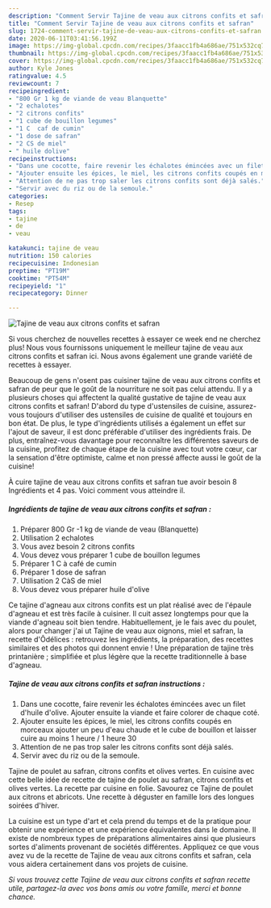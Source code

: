 ```yaml
---
description: "Comment Servir Tajine de veau aux citrons confits et safran"
title: "Comment Servir Tajine de veau aux citrons confits et safran"
slug: 1724-comment-servir-tajine-de-veau-aux-citrons-confits-et-safran
date: 2020-06-11T03:41:56.199Z
image: https://img-global.cpcdn.com/recipes/3faacc1fb4a686ae/751x532cq70/tajine-de-veau-aux-citrons-confits-et-safran-photo-principale-de-la-recette.jpg
thumbnail: https://img-global.cpcdn.com/recipes/3faacc1fb4a686ae/751x532cq70/tajine-de-veau-aux-citrons-confits-et-safran-photo-principale-de-la-recette.jpg
cover: https://img-global.cpcdn.com/recipes/3faacc1fb4a686ae/751x532cq70/tajine-de-veau-aux-citrons-confits-et-safran-photo-principale-de-la-recette.jpg
author: Kyle Jones
ratingvalue: 4.5
reviewcount: 7
recipeingredient:
- "800 Gr 1 kg de viande de veau Blanquette"
- "2 echalotes"
- "2 citrons confits"
- "1 cube de bouillon legumes"
- "1 C  caf de cumin"
- "1 dose de safran"
- "2 CS de miel"
- " huile dolive"
recipeinstructions:
- "Dans une cocotte, faire revenir les échalotes émincées avec un filet d&#39;huile d&#39;olive. Ajouter ensuite la viande et faire colorer de chaque coté."
- "Ajouter ensuite les épices, le miel, les citrons confits coupés en morceaux ajouter un peu d&#39;eau chaude et le cube de bouillon et laisser cuire au moins 1 heure / 1 heure 30"
- "Attention de ne pas trop saler les citrons confits sont déjà salés."
- "Servir avec du riz ou de la semoule."
categories:
- Resep
tags:
- tajine
- de
- veau

katakunci: tajine de veau 
nutrition: 150 calories
recipecuisine: Indonesian
preptime: "PT19M"
cooktime: "PT54M"
recipeyield: "1"
recipecategory: Dinner

---
```



![Tajine de veau aux citrons confits et safran](https://img-global.cpcdn.com/recipes/3faacc1fb4a686ae/751x532cq70/tajine-de-veau-aux-citrons-confits-et-safran-photo-principale-de-la-recette.jpg)

Si vous cherchez de nouvelles recettes à essayer ce week end ne cherchez plus! Nous vous fournissons uniquement le meilleur tajine de veau aux citrons confits et safran ici. Nous avons également une grande variété de recettes à essayer.

Beaucoup de gens n'osent pas cuisiner tajine de veau aux citrons confits et safran de peur que le goût de la nourriture ne soit pas celui attendu. Il y a plusieurs choses qui affectent la qualité gustative de tajine de veau aux citrons confits et safran! D'abord du type d'ustensiles de cuisine, assurez-vous toujours d'utiliser des ustensiles de cuisine de qualité et toujours en bon état. De plus, le type d'ingrédients utilisés a également un effet sur l'ajout de saveur, il est donc préférable d'utiliser des ingrédients frais. De plus, entraînez-vous davantage pour reconnaître les différentes saveurs de la cuisine, profitez de chaque étape de la cuisine avec tout votre cœur, car la sensation d'être optimiste, calme et non pressé affecte aussi le goût de la cuisine!

<!--inarticleads1-->

À cuire tajine de veau aux citrons confits et safran tue avoir besoin 8 Ingrédients et 4 pas. Voici comment vous atteindre il.

##### Ingrédients de tajine de veau aux citrons confits et safran :

1. Préparer 800 Gr -1 kg de viande de veau (Blanquette)
1. Utilisation 2 echalotes
1. Vous avez besoin 2 citrons confits
1. Vous devez vous préparer 1 cube de bouillon legumes
1. Préparer 1 C à café de cumin
1. Préparer 1 dose de safran
1. Utilisation 2 CàS de miel
1. Vous devez vous préparer  huile d&#39;olive


Ce tajine d&#39;agneau aux citrons confits est un plat réalisé avec de l&#39;épaule d&#39;agneau et est très facile à cuisiner. Il cuit assez longtemps pour que la viande d&#39;agneau soit bien tendre. Habituellement, je le fais avec du poulet, alors pour changer j&#39;ai ut Tajine de veau aux oignons, miel et safran, la recette d&#39;Ôdélices : retrouvez les ingrédients, la préparation, des recettes similaires et des photos qui donnent envie ! Une préparation de tajine très printanière ; simplifiée et plus légère que la recette traditionnelle à base d&#39;agneau. 

<!--inarticleads2-->

##### Tajine de veau aux citrons confits et safran instructions :

1. Dans une cocotte, faire revenir les échalotes émincées avec un filet d&#39;huile d&#39;olive. Ajouter ensuite la viande et faire colorer de chaque coté.
1. Ajouter ensuite les épices, le miel, les citrons confits coupés en morceaux ajouter un peu d&#39;eau chaude et le cube de bouillon et laisser cuire au moins 1 heure / 1 heure 30
1. Attention de ne pas trop saler les citrons confits sont déjà salés.
1. Servir avec du riz ou de la semoule.


Tajine de poulet au safran, citrons confits et olives vertes. En cuisine avec cette belle idée de recette de tajine de poulet au safran, citrons confits et olives vertes. La recette par cuisine en folie. Savourez ce Tajine de poulet aux citrons et abricots. Une recette à déguster en famille lors des longues soirées d&#39;hiver. 

<!--inarticleads1-->

<p>
La cuisine est un type d'art et cela prend du temps et de la pratique pour obtenir une expérience et une expérience équivalentes dans le domaine. Il existe de nombreux types de préparations alimentaires ainsi que plusieurs sortes d'aliments provenant de sociétés différentes. Appliquez ce que vous avez vu de la recette de Tajine de veau aux citrons confits et safran, cela vous aidera certainement dans vos projets de cuisine.
</p>

<p>
<i>Si vous trouvez cette Tajine de veau aux citrons confits et safran recette utile, partagez-la avec vos bons amis ou votre famille, merci et bonne chance.</i>
</p>
